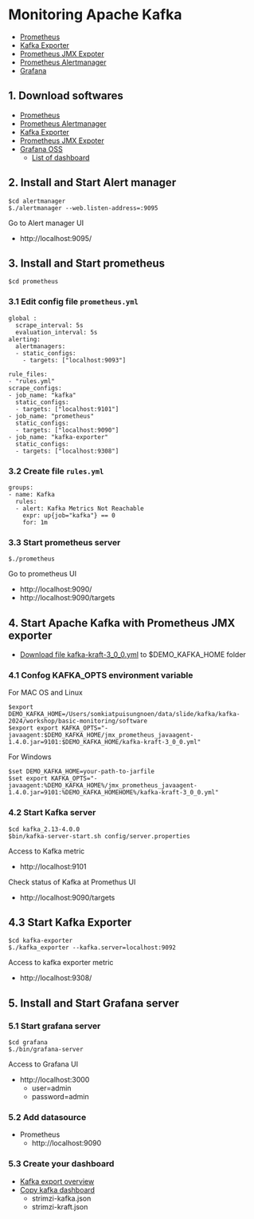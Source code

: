 # Monitoring Apache Kafka
* [Prometheus](https://prometheus.io/)
* [Kafka Exporter](https://github.com/danielqsj/kafka_exporter)
* [Prometheus JMX Expoter](https://github.com/prometheus/jmx_exporter)
* [Prometheus Alertmanager](https://prometheus.io/docs/alerting/latest/alertmanager/)
* [Grafana](https://grafana.com/)


## 1. Download softwares
* [Prometheus](https://prometheus.io/download/)
* [Prometheus Alertmanager](https://prometheus.io/download/)
* [Kafka Exporter](https://github.com/danielqsj/kafka_exporter/releases)
* [Prometheus JMX Expoter](https://github.com/prometheus/jmx_exporter/releases)
* [Grafana OSS](https://grafana.com/grafana/download?pg=oss-graf&plcmt=hero-btn-1&edition=oss)
  * [List of dashboard](https://github.com/strimzi/strimzi-kafka-operator/tree/main/examples/metrics)

## 2. Install and Start Alert manager
```
$cd alertmanager
$./alertmanager --web.listen-address=:9095
```

Go to Alert manager UI
* http://localhost:9095/

## 3. Install and Start prometheus
```
$cd prometheus
```

### 3.1 Edit config file `prometheus.yml`
```
global :
  scrape_interval: 5s
  evaluation_interval: 5s
alerting:
  alertmanagers:
  - static_configs:
    - targets: ["localhost:9093"]

rule_files:
- "rules.yml"
scrape_configs:
- job_name: "kafka"
  static_configs:
  - targets: ["localhost:9101"]
- job_name: "prometheus"
  static_configs:
  - targets: ["localhost:9090"]
- job_name: "kafka-exporter"
  static_configs:
  - targets: ["localhost:9308"]
```

### 3.2 Create file `rules.yml`
```
groups:
- name: Kafka
  rules:
  - alert: Kafka Metrics Not Reachable
    expr: up{job="kafka"} == 0
    for: 1m
```

### 3.3 Start prometheus server
```
$./prometheus
```

Go to prometheus UI
* http://localhost:9090/
* http://localhost:9090/targets


## 4. Start Apache Kafka with Prometheus JMX exporter
* [Download file kafka-kraft-3_0_0.yml](https://github.com/prometheus/jmx_exporter/blob/main/examples/kafka-kraft-3_0_0.yml) to $DEMO_KAFKA_HOME folder


### 4.1 Confog KAFKA_OPTS environment variable
For MAC OS and Linux
```
$export DEMO_KAFKA_HOME=/Users/somkiatpuisungnoen/data/slide/kafka/kafka-2024/workshop/basic-monitoring/software
$export export KAFKA_OPTS="-javaagent:$DEMO_KAFKA_HOME/jmx_prometheus_javaagent-1.4.0.jar=9101:$DEMO_KAFKA_HOME/kafka-kraft-3_0_0.yml"
```

For Windows
```
$set DEMO_KAFKA_HOME=your-path-to-jarfile
$set export KAFKA_OPTS="-javaagent:%DEMO_KAFKA_HOME%/jmx_prometheus_javaagent-1.4.0.jar=9101:%DEMO_KAFKA_HOMEHOME%/kafka-kraft-3_0_0.yml"
```

### 4.2 Start Kafka server
```
$cd kafka_2.13-4.0.0
$bin/kafka-server-start.sh config/server.properties
```

Access to Kafka metric
* http://localhost:9101

Check status of Kafka at Promethus UI
* http://localhost:9090/targets

## 4.3 Start Kafka Exporter
```
$cd kafka-exporter
$./kafka_exporter --kafka.server=localhost:9092
```

Access to kafka exporter metric
* http://localhost:9308/


## 5. Install and Start Grafana server

### 5.1 Start grafana server
```
$cd grafana
$./bin/grafana-server
```

Access to Grafana UI
* http://localhost:3000
  * user=admin
  * password=admin

### 5.2 Add datasource
* Prometheus
  * http://localhost:9090


### 5.3 Create your dashboard
* [Kafka export overview](https://grafana.com/grafana/dashboards/7589-kafka-exporter-overview/)
* [Copy kafka dashboard](https://github.com/strimzi/strimzi-kafka-operator/tree/main/examples/metrics/grafana-dashboards)
  * strimzi-kafka.json
  * strimzi-kraft.json
